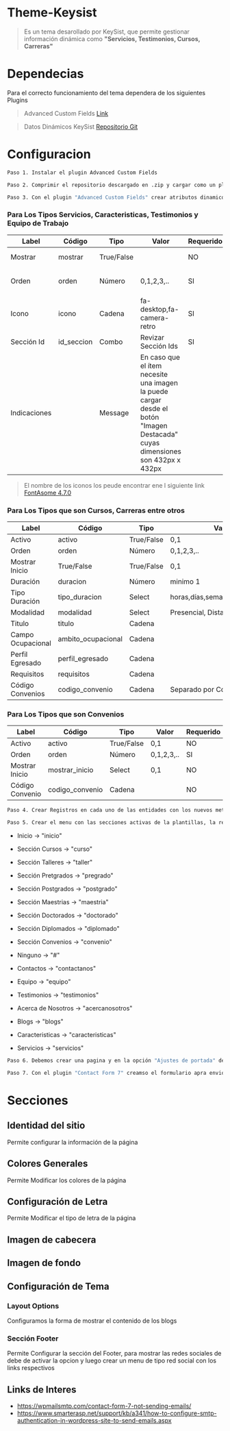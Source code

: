 # Theme-Keysist
>Es un tema desarollado por KeySist, que permite gestionar información dinámica como **"Servicios, Testimonios, Cursos, Carreras"**

# Dependecias

Para el correcto funcionamiento del tema dependera de los siguientes Plugins

> Advanced Custom Fields [Link](https://www.advancedcustomfields.com/)

>Datos Dinámicos KeySist [Repositorio Git](https://github.com/ks-proyects/keysist_post_types)

# Configuracion
```sh
Paso 1. Instalar el plugin Advanced Custom Fields
```
```sh
Paso 2. Comprimir el repositorio descargado en .zip y cargar como un plugin a WordPres Y ACTIVARLO
```
```sh
Paso 3. Con el plugin "Advanced Custom Fields" crear atributos dinamicos para las entidades creadas con el plugin anterior
```
### Para Los Tipos Servicios, Caracteristicas, Testimonios y Equipo de Trabajo

| Label | Código | Tipo | Valor | Requerido | Default |  Instrucciones | 
| ------------- | ------------- |------------- |------------- |------------- | ------------- | ------------- |
| Mostrar  | mostrar  | True/False  |   | NO | True | Indica si este item se muestra o no en la página |
| Orden  | orden  | Número  | 0,1,2,3,..  | SI | 1 | Este dato permite ordenar en la página el 1 siempre se muestra primero |
| Icono  | icono  | Cadena  | fa-desktop,fa-camera-retro | SI |  fa-desktop | Debe ingresar el nombre del icono y lo puede encontrar en el siguiente link https://fontawesome.com/v4.7/icons/ |
| Sección Id  | id_seccion  | Combo  | Revizar Sección Ids | SI |   | Indica a que sección se mueve la página cuando haga clic |
| Indicaciones  |   | Message  | En caso que el ítem necesite una imagen la puede cargar desde el botón "Imagen Destacada" cuyas dimensiones son 432px x 432px |  |   |  |

> El nombre de los iconos los peude encontrar ene l siguiente link [FontAsome 4.7.0](https://fontawesome.com/v4.7.0/icons/)


### Para Los Tipos que son Cursos, Carreras entre otros

| Label | Código | Tipo | Valor | Requerido | 
| ------------- | ------------- |------------- |------------- |------------- |
| Activo  | activo  | True/False  | 0,1  | NO |
| Orden  | orden  | Número  | 0,1,2,3,..  | SI |
| Mostrar Inicio  | True/False  | True/False  | 0,1 | NO |
| Duración  | duracion  | Número  | minimo 1 |  SI |
| Tipo Duración  | tipo_duracion  | Select  | horas,días,semanas,meses,años |  SI |
| Modalidad  | modalidad  | Select  | Presencial, Distancia, Virtual |  SI |
| Titulo  | titulo  | Cadena  |  |  SI |
| Campo Ocupacional  | ambito_ocupacional  | Cadena  |  |  NO |
| Perfil Egresado  | perfil_egresado  | Cadena  |  |  NO |
| Requisitos  | requisitos  | Cadena  |  |  SI |
| Código Convenios  | codigo_convenio  | Cadena  | Separado por Comas |  NO |

### Para Los Tipos que son Convenios

| Label | Código | Tipo | Valor | Requerido | 
| ------------- | ------------- |------------- |------------- |------------- |
| Activo  | activo  | True/False  | 0,1  |  NO |
| Orden  | orden  | Número  | 0,1,2,3,..  |  SI |
| Mostrar Inicio  | mostrar_inicio  | Select  | 0,1 | NO |
| Código Convenio  | codigo_convenio  | Cadena  |  | NO |



```sh
Paso 4. Crear Registros en cada uno de las entidades con los nuevos metadas
```

```sh
Paso 5. Crear el menu con las secciones activas de la plantillas, la referencia o el id de las secciones son las siguientes
```
- Inicio -> "inicio"
- Sección Cursos -> "curso"
- Sección Talleres -> "taller"
- Sección Pretgrados -> "pregrado"
- Sección Postgrados -> "postgrado"
- Sección Maestrias -> "maestria"
- Sección Doctorados -> "doctorado"
- Sección Diplomados -> "diplomado"
- Sección Convenios -> "convenio"

- Ninguno -> "#"
- Contactos -> "contactanos"
- Equipo -> "equipo"
- Testimonios -> "testimonios"
- Acerca de Nosotros -> "acercanosotros"
- Blogs -> "blogs"
- Caracteristicas -> "caracteristicas"
- Servicios -> "servicios"


```sh
Paso 6. Debemos crear una pagina y en la opción "Ajustes de portada" de la plantilla seleccionamos pagina estatica y en "Página de inicio" selecioanmos la pagina creada
```
```sh
Paso 7. Con el plugin "Contact Form 7" creamso el formulario apra envio de sugerencias
```
# Secciones

## Identidad del sitio
Permite configurar la información de la página

## Colores Generales
Permite Modificar los colores de la página

## Configuración de Letra
Permite Modificar el tipo de letra de la página

## Imagen de cabecera

## Imagen de fondo

## Configuración de Tema

### Layout Options

Configuramos la forma de mostrar el contenido de los blogs

### Sección Footer
Permite Configurar la sección del Footer, para mostrar las redes sociales de debe de activar la opcion y luego crear un menu de tipo red social con los links respectivos

## Links de Interes
- https://wpmailsmtp.com/contact-form-7-not-sending-emails/
- https://www.smarterasp.net/support/kb/a341/how-to-configure-smtp-authentication-in-wordpress-site-to-send-emails.aspx

